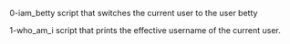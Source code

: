 0-iam_betty
script that switches the current user to the user betty

1-who_am_i
script that prints the effective username of the current user.


